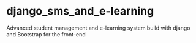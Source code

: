 # django_sms_and_e-learning
Advanced student management and e-learning system build with django and Bootstrap for the front-end 
